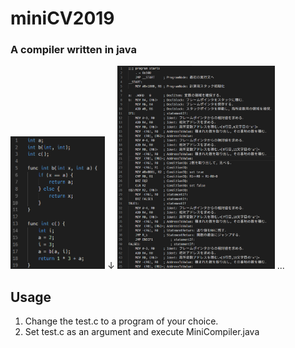 miniCV2019
====

### A compiler written in java
<img src="https://github.com/ayk24/miniCV2019/blob/master/doc/c.png" width=30%>
↓
<img src="https://github.com/ayk24/miniCV2019/blob/master/doc/app.png" width=50%>
...

## Usage
1. Change the test.c to a program of your choice.  
2. Set test.c as an argument and execute MiniCompiler.java
